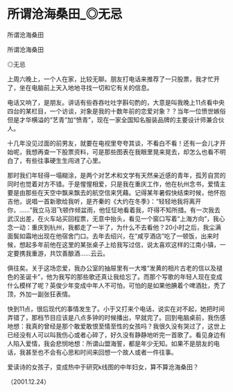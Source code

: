 # 所谓沧海桑田_◎无忌

所谓沧海桑田

所谓沧海桑田

◎无忌

上周六晚上，一个人在家，比较无聊。朋友打电话来推荐了一只股票，我才忙开了，坐在电脑前上天入地地寻找一切和它有关的信息。

电话又响了，是朋友。讲话有些吞吞吐吐字斟句酌的，大意是叫我晚上11点看中央四台的某栏目，一个访谈，对象是我的十数年前的恋爱对象？？当年一位愤世嫉俗但是才华横溢的“艺青”加“愤青”，现在一家全国知名服装品牌的主要设计师兼合伙人。

十几年没见过面的前男友，就要在电视里夸夸其谈，不看白不看！还有一会儿才开始呢，我想再查一下股票资料，可是那些图表在我眼里晃来晃去，却怎么也看不明白了，有些往事硬生生闯进了心里。

那时我们年轻得一塌糊涂，是两个对艺术和文学有天然亲近感的青年，孤芳自赏的同时也觉着对方不错。于是惺惺相爱，只是我在重庆工作，他在杭州念书，爱情主要是由那些在天空中飘来飘去的航空信来凭藉。记得某年暑假快结束时候，他怀抱吉他，说唱一首新歌给我听，是齐秦的《大约在冬季》：“轻轻地我将离开你，……”我立马泪飞顿作倾盆雨，他怔怔地看着我，吓得不知所措。有一次我去武汉出差，在火车站买回程票，无意中抬头，看见一个窗口写着“上海方向”，我心念一动：重庆到杭州，我都走了一半了，为什么不去看他？20小时之后，我尘满面鬓如霜地出现在他宿舍门口。去年去绍兴，在“咸亨酒店”吃了一顿饭，出来时候，想起多年前他在这里的某张桌子上给我写过信，说太喜欢这样的江南小镇，一定要携我重游，共饮善酿酒……云云。

俱往矣。关于这场恋爱，我办公室的抽屉里有一大堆“发黄的相片古老的信以及褪色的圣诞卡”，他为我写的那些歌还真让我给忘了。而那个写歌的年轻人现在变成什么模样了呢？英俊少年变成中年人不可怕，可怕的是如果他腆着个啤酒肚，秃了顶，外加一副张狂表情。

快到11点，很后现代的事情发生了。小于又打来个电话，说实在对不起，她把时间弄错了，那档节目应该是八点多钟的时候播出，早就完了。回到电脑桌前，我伤感地想：我真的曾经是那个敢爱敢恨至情至性的女孩吗？我很久没有哭过了，这世上已经没有人可以叫我伤心或者心碎了，好久没有静静地听完一首歌了。看见身边有人陷入爱情，我会悲悯地想：所谓山盟海誓，都是年少无知。如果不是朋友的电话，我甚至也不会有心思和时间来回想一个故人或者一件往事。

爱读诗的女孩子，变成热中于研究k线图的中年妇女，算不算沧海桑田？

（2001.12.24）
